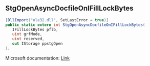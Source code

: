## StgOpenAsyncDocfileOnIFillLockBytes

```csharp
[DllImport("ole32.dll", SetLastError = true)]
public static extern int StgOpenAsyncDocfileOnIFillLockBytes(
   IFillLockBytes pflb,
   uint grfMode,
   uint reserved,
   out IStorage ppstgOpen
);
```

Microsoft documentation: [Link](https://learn.microsoft.com/en-us/windows/win32/api/objbase/nf-objbase-stgopenasyncdocfileonifilllockbytes)
